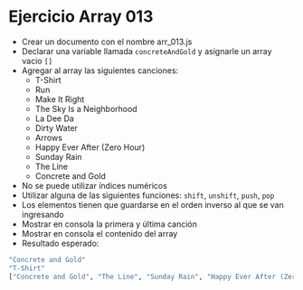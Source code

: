 # Ejercicio Array 013

* Crear un documento con el nombre arr_013.js
* Declarar una variable llamada `concreteAndGold` y asignarle un array vacio `[]`
* Agregar al array las siguientes canciones:
  * T-Shirt
  * Run
  * Make It Right
  * The Sky Is a Neighborhood
  * La Dee Da
  * Dirty Water
  * Arrows
  * Happy Ever After (Zero Hour)
  * Sunday Rain
  * The Line
  * Concrete and Gold
* No se puede utilizar índices numéricos
* Utilizar alguna de las siguientes funciones: `shift`, `unshift`, `push`, `pop`
* Los elementos tienen que guardarse en el orden inverso al que se van ingresando
* Mostrar en consola la primera y última canción
* Mostrar en consola el contenido del array
* Resultado esperado:

```bash
"Concrete and Gold"
"T-Shirt"
["Concrete and Gold", "The Line", "Sunday Rain", "Happy Ever After (Zero Hour)", "Arrows", "Dirty Water", "La Dee Da", "The Sky Is a Neighborhood", "Make It Right", "Run", "T-Shirt"]
```
